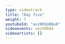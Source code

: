 ```yaml
---
type: videotrack
title: "Day five"
weight: 7
youtubeId: "axzNhQoB8u0"
videoevents: vevt0044
videoartists: []
---
```

